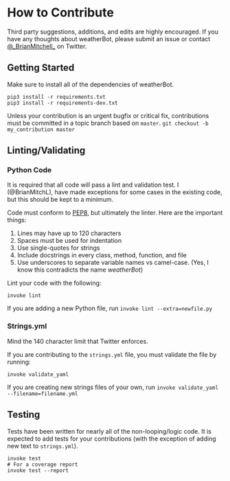 # How to Contribute

Third party suggestions, additions, and edits are highly encouraged. If you have any thoughts about weatherBot, please submit an issue or contact [@\_BrianMitchell\_](https://twitter.com/_BrianMitchell_) on Twitter.

## Getting Started

Make sure to install all of the dependencies of weatherBot.
```shell
pip3 install -r requirements.txt
pip3 install -r requirements-dev.txt
```

Unless your contribution is an urgent bugfix or critical fix, contributions must be committed in a topic branch based on `master`. `git checkout -b my_contribution master`

## Linting/Validating

### Python Code

It is required that all code will pass a lint and validation test. I (@BrianMitchL), have made exceptions for some cases in the existing code, but this should be kept to a minimum.

Code must conform to [PEP8](https://www.python.org/dev/peps/pep-0008/), but ultimately the linter.
Here are the important things:

1. Lines may have up to 120 characters
2. Spaces must be used for indentation
3. Use single-quotes for strings
4. Include docstrings in every class, method, function, and file
5. Use underscores to separate variable names vs camel-case. (Yes, I know this contradicts the name _weatherBot_)

Lint your code with the following:
```shell
invoke lint
```

If you are adding a new Python file, run `invoke lint --extra=newfile.py`

### Strings.yml

Mind the 140 character limit that Twitter enforces.

If you are contributing to the `strings.yml` file, you must validate the file by running:
```shell
invoke validate_yaml
```

If you are creating new strings files of your own, run `invoke validate_yaml --filename=filename.yml`

## Testing
Tests have been written for nearly all of the non-looping/logic code. It is expected to add tests for your contributions (with the exception of adding new text to `strings.yml`).

```shell
invoke test
# For a coverage report
invoke test --report
```
